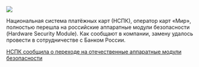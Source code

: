 <!--2025-02-26 14:04:12-->
<div class="yb">
  <div class="rss smaller1 habr"><img src="https://habrastorage.org/getpro/habr/upload_files/2e5/57c/3b8/2e557c3b8e1e7e382c3d0c1fbe274382.jpg" /><p>Национальная система платёжных карт (НСПК), оператор карт «Мир», полностью перешла на российские аппаратные модули безопасности (Hardware Security Module). Как сообщают в компании, замену удалось провести в сотрудничестве с Банком России.</p><p></p> <a... <br><a class="light" href="https://habr.com/ru/news/886084/?utm_source=habrahabr&utm_medium=rss&utm_campaign=886084">НСПК сообщила о переходе на отечественные аппаратные модули безопасности</a></div>
</div>
